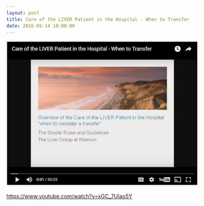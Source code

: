 ```yaml
---
layout: post
title: Care of the LIVER Patient in the Hospital - When to Transfer
date: 2016-05-14 10:00:00
---
```


![](/assets/images/care-of-the-liver-patient-in-the-hospital-when-to-transfer.jpg)

<https://www.youtube.com/watch?v=xGC_7Ulao5Y>